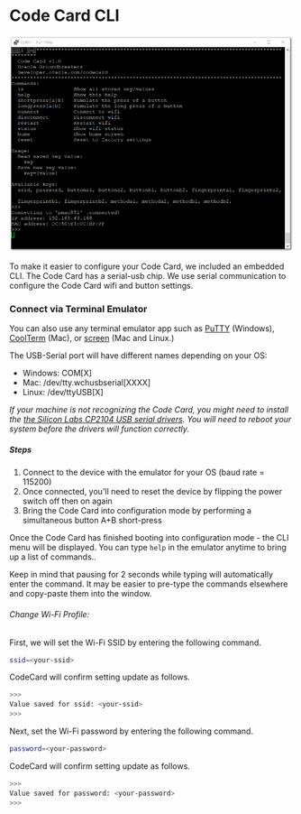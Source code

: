 # Code Card CLI
![](images/code-card-cli.png)

To make it easier to configure your Code Card, we included an embedded CLI.
The Code Card has a serial-usb chip. We use serial communication to configure the Code Card wifi and button settings.

### Connect via Terminal Emulator
You can also use any terminal emulator app such as [PuTTY](https://www.putty.org/) (Windows), [CoolTerm](http://freeware.the-meiers.org/CoolTermMac.zip) (Mac), or [screen](https://linux.die.net/man/1/screen) (Mac and Linux.)

The USB-Serial port will have different names depending on your OS:
-	Windows: COM[X]
-	Mac: /dev/tty.wchusbserial[XXXX]
-	Linux: /dev/ttyUSB[X]

_If your machine is not recognizing the Code Card, you might need to install the [the Silicon Labs CP2104 USB serial drivers](https://www.silabs.com/products/development-tools/software/usb-to-uart-bridge-vcp-drivers). You will need to reboot your system before the drivers will function correctly._

##### Steps

1. Connect to the device with the emulator for your OS (baud rate = 115200)
2. Once connected, you'll need to reset the device by flipping the power switch off then on again
3. Bring the Code Card into configuration mode by performing a simultaneous button A+B short-press

Once the Code Card has finished booting into configuration mode - the CLI menu will be displayed.
You can type `help` in the emulator anytime to bring up a list of commands..

Keep in mind that pausing for 2 seconds while typing will automatically enter the command. It may be easier to pre-type the commands elsewhere and copy-paste them into the window.

###### Change Wi-Fi Profile:

First, we will set the Wi-Fi SSID by entering the following command.
```bash
ssid=<your-ssid>
```

CodeCard will confirm setting update as follows.
```bash
>>>
Value saved for ssid: <your-ssid>
>>>
```

Next, set the Wi-Fi password by entering the following command.
```bash
password=<your-password>
```

CodeCard will confirm setting update as follows.
```bash
>>>
Value saved for password: <your-password>
>>>
```
